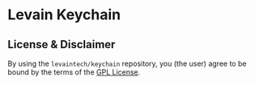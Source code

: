 # Levain Keychain

## License & Disclaimer

By using the `levaintech/keychain` repository, you (the user) agree to be bound by the terms of the
[GPL License](https://github.com/levaintech/keychain/blob/main/LICENSE).
